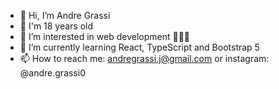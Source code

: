 - 👋 Hi, I’m Andre Grassi
- 🎂 I'm 18 years old
- 👀 I’m interested in web development 👨🏼‍💻
- 🌱 I’m currently learning React, TypeScript and Bootstrap 5
- 📫 How to reach me: andregrassi.j@gmail.com or instagram: @andre.grassi0
<!---
Andre-Grassi/Andre-Grassi is a ✨ special ✨ repository because its `README.md` (this file) appears on your GitHub profile.
You can click the Preview link to take a look at your changes.
--->
